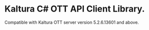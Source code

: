 # Kaltura C# OTT API Client Library.
Compatible with Kaltura OTT server version 5.2.6.13601 and above.
